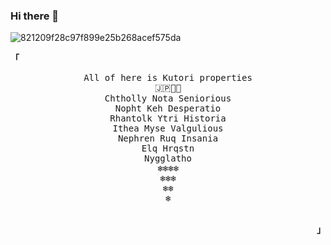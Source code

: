 ### Hi there 👋
![821209f28c97f899e25b268acef575da](https://user-images.githubusercontent.com/76643722/118935903-39af4780-b976-11eb-821c-c2e79c0a9196.jpg)

<p align="left"><strong><samp>「</samp></strong></p><p align="center">
    <samp>
      All of here is Kutori properties <br>
      🇯🇵🔵🔴 <br>
      Chtholly Nota Seniorious <br>
      Nopht Keh Desperatio <br>
      Rhantolk Ytri Historia <br>
      Ithea Myse Valgulious <br>
      Nephren Ruq Insania <br>
      Elq Hrqstn <br>
      Nygglatho <br>
      ❄️❄️❄️❄️ <br>
      ❄️❄️❄️ <br>
      ❄️❄️ <br>
      ❄️ <br>
    </samp>
    <br>
</p><p align="right"><strong><samp>」</samp></strong></p>

